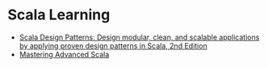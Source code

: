 # Scala Learning
- [Scala Design Patterns: Design modular, clean, and scalable applications by applying proven design patterns in Scala, 2nd Edition](https://www.amazon.co.jp/gp/product/178847130X?pf_rd_r=QZYTYVGS4B6MBKC20M9W&pf_rd_p=7392bae8-7129-4d1a-96a9-1cfe0aa13ab3)  
- [Mastering Advanced Scala](https://leanpub.com/mastering-advanced-scala)
